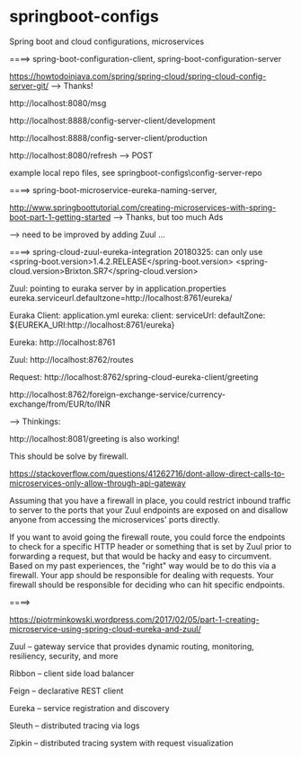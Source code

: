# springboot-configs
Spring boot and cloud configurations, microservices

====> spring-boot-configuration-client, spring-boot-configuration-server

https://howtodoinjava.com/spring/spring-cloud/spring-cloud-config-server-git/ --> Thanks!

http://localhost:8080/msg

http://localhost:8888/config-server-client/development

http://localhost:8888/config-server-client/production

http://localhost:8080/refresh --> POST 

example local repo files, see springboot-configs\config-server-repo


====> spring-boot-microservice-eureka-naming-server,

http://www.springboottutorial.com/creating-microservices-with-spring-boot-part-1-getting-started --> Thanks, but too much Ads

--> need to be improved by adding Zuul ...

====> spring-cloud-zuul-eureka-integration
20180325: can only use 
<spring-boot.version>1.4.2.RELEASE</spring-boot.version>
<spring-cloud.version>Brixton.SR7</spring-cloud.version>

Zuul: pointing to euraka server by in application.properties
eureka.serviceurl.defaultzone=http://localhost:8761/eureka/

Euraka Client: application.yml
eureka:
  client:
    serviceUrl:
      defaultZone: ${EUREKA_URI:http://localhost:8761/eureka}

Eureka: http://localhost:8761 

Zuul: http://localhost:8762/routes

Request: http://localhost:8762/spring-cloud-eureka-client/greeting 

http://localhost:8762/foreign-exchange-service/currency-exchange/from/EUR/to/INR 


--> Thinkings:

http://localhost:8081/greeting is also working!

This should be solve by firewall.

https://stackoverflow.com/questions/41262716/dont-allow-direct-calls-to-microservices-only-allow-through-api-gateway 

Assuming that you have a firewall in place, you could restrict inbound traffic to server to the ports that your Zuul endpoints are exposed on and disallow anyone from accessing the microservices' ports directly.

If you want to avoid going the firewall route, you could force the endpoints to check for a specific HTTP header or something that is set by Zuul prior to forwarding a request, but that would be hacky and easy to circumvent. Based on my past experiences, the "right" way would be to do this via a firewall. Your app should be responsible for dealing with requests. Your firewall should be responsible for deciding who can hit specific endpoints.

====>

https://piotrminkowski.wordpress.com/2017/02/05/part-1-creating-microservice-using-spring-cloud-eureka-and-zuul/ 

Zuul –  gateway service that provides dynamic routing, monitoring, resiliency, security, and more

Ribbon – client side load balancer

Feign – declarative REST client

Eureka – service registration and discovery

Sleuth – distributed tracing via logs

Zipkin – distributed tracing system with request visualization








